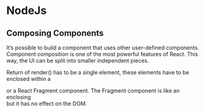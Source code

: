 # NodeJs

## Composing Components

<aside>
It’s possible to build a component that uses other user-defined components. Component composition is one of the most powerful features of React. This way, the UI can be split into smaller independent pieces.

Return of render() has to be a single element, these elements have to be enclosed within a <div> or a React Fragment component. The Fragment component is like an enclosing <div> but it has no effect on the DOM.
</aside>
